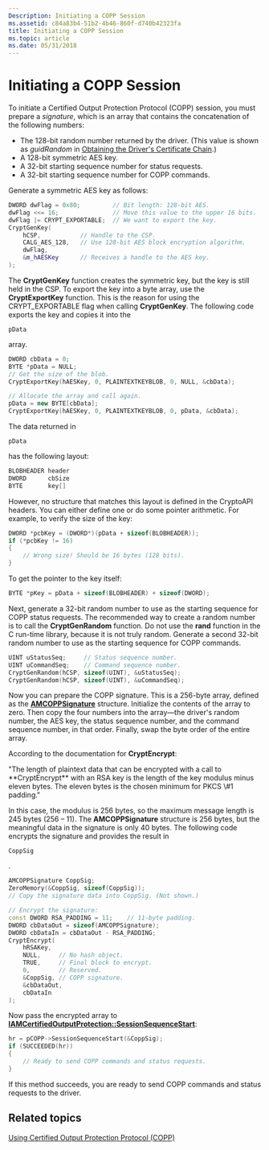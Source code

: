 ```yaml
---
Description: Initiating a COPP Session
ms.assetid: c84a83b4-51b2-4b46-860f-d740b42323fa
title: Initiating a COPP Session
ms.topic: article
ms.date: 05/31/2018
---
```


# Initiating a COPP Session

To initiate a Certified Output Protection Protocol (COPP) session, you must prepare a *signature*, which is an array that contains the concatenation of the following numbers:

-   The 128-bit random number returned by the driver. (This value is shown as *guidRandom* in [Obtaining the Driver's Certificate Chain](obtaining-the-drivers-certificate-chain.md).)
-   A 128-bit symmetric AES key.
-   A 32-bit starting sequence number for status requests.
-   A 32-bit starting sequence number for COPP commands.

Generate a symmetric AES key as follows:


```C++
DWORD dwFlag = 0x80;         // Bit length: 128-bit AES.
dwFlag <<= 16;               // Move this value to the upper 16 bits.
dwFlag |= CRYPT_EXPORTABLE;  // We want to export the key.
CryptGenKey(
    hCSP,           // Handle to the CSP.
    CALG_AES_128,   // Use 128-bit AES block encryption algorithm.
    dwFlag,
    &m_hAESKey      // Receives a handle to the AES key.
);
```



The **CryptGenKey** function creates the symmetric key, but the key is still held in the CSP. To export the key into a byte array, use the **CryptExportKey** function. This is the reason for using the CRYPT\_EXPORTABLE flag when calling **CryptGenKey**. The following code exports the key and copies it into the


```
pData
```



array.


```C++
DWORD cbData = 0; 
BYTE *pData = NULL;
// Get the size of the blob.
CryptExportKey(hAESKey, 0, PLAINTEXTKEYBLOB, 0, NULL, &cbData);  

// Allocate the array and call again.
pData = new BYTE[cbData];
CryptExportKey(hAESKey, 0, PLAINTEXTKEYBLOB, 0, pData, &cbData);  
```



The data returned in


```
pData
```



has the following layout:


```C++
BLOBHEADER header
DWORD      cbSize
BYTE       key[]
```



However, no structure that matches this layout is defined in the CryptoAPI headers. You can either define one or do some pointer arithmetic. For example, to verify the size of the key:


```C++
DWORD *pcbKey = (DWORD*)(pData + sizeof(BLOBHEADER));
if (*pcbKey != 16)
{
    // Wrong size! Should be 16 bytes (128 bits).
}
```



To get the pointer to the key itself:


```C++
BYTE *pKey = pData + sizeof(BLOBHEADER) + sizeof(DWORD);
```



Next, generate a 32-bit random number to use as the starting sequence for COPP status requests. The recommended way to create a random number is to call the **CryptGenRandom** function. Do not use the **rand** function in the C run-time library, because it is not truly random. Generate a second 32-bit random number to use as the starting sequence for COPP commands.


```C++
UINT uStatusSeq;     // Status sequence number.
UINT uCommandSeq;    // Command sequence number.
CryptGenRandom(hCSP, sizeof(UINT), &uStatusSeq);
CryptGenRandom(hCSP, sizeof(UINT), &uCommandSeq);
```



Now you can prepare the COPP signature. This is a 256-byte array, defined as the [**AMCOPPSignature**](/windows/win32/api/strmif/ns-strmif-amcoppsignature) structure. Initialize the contents of the array to zero. Then copy the four numbers into the array—the driver's random number, the AES key, the status sequence number, and the command sequence number, in that order. Finally, swap the byte order of the entire array.

According to the documentation for **CryptEncrypt**:

<dl> "The length of plaintext data that can be encrypted with a call to **CryptEncrypt** with an RSA key is the length of the key modulus minus eleven bytes. The eleven bytes is the chosen minimum for PKCS \#1 padding."  
</dl>

In this case, the modulus is 256 bytes, so the maximum message length is 245 bytes (256 – 11). The **AMCOPPSignature** structure is 256 bytes, but the meaningful data in the signature is only 40 bytes. The following code encrypts the signature and provides the result in


```
CoppSig
```



.


```C++
AMCOPPSignature CoppSig;
ZeroMemory(&CoppSig, sizeof(CoppSig));
// Copy the signature data into CoppSig. (Not shown.)

// Encrypt the signature:
const DWORD RSA_PADDING = 11;    // 11-byte padding.
DWORD cbDataOut = sizeof(AMCOPPSignature);
DWORD cbDataIn = cbDataOut - RSA_PADDING;
CryptEncrypt(
    hRSAKey, 
    NULL,     // No hash object.
    TRUE,     // Final block to encrypt.
    0,        // Reserved.
    &CoppSig, // COPP signature.
    &cbDataOut, 
    cbDataIn
);
```



Now pass the encrypted array to [**IAMCertifiedOutputProtection::SessionSequenceStart**](/windows/desktop/api/Strmif/nf-strmif-iamcertifiedoutputprotection-sessionsequencestart):


```C++
hr = pCOPP->SessionSequenceStart(&CoppSig);
if (SUCCEEDED(hr))
{
    // Ready to send COPP commands and status requests.
}
```



If this method succeeds, you are ready to send COPP commands and status requests to the driver.

## Related topics

<dl> <dt>

[Using Certified Output Protection Protocol (COPP)](using-certified-output-protection-protocol--copp.md)
</dt> </dl>

 

 



